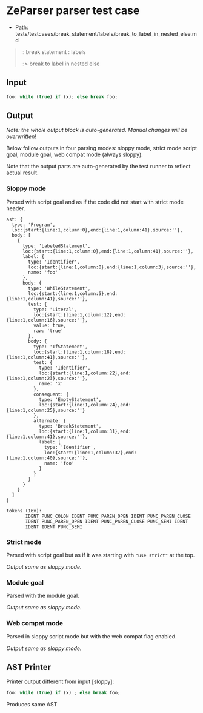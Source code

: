 # ZeParser parser test case

- Path: tests/testcases/break_statement/labels/break_to_label_in_nested_else.md

> :: break statement : labels
>
> ::> break to label in nested else

## Input

`````js
foo: while (true) if (x); else break foo;
`````

## Output

_Note: the whole output block is auto-generated. Manual changes will be overwritten!_

Below follow outputs in four parsing modes: sloppy mode, strict mode script goal, module goal, web compat mode (always sloppy).

Note that the output parts are auto-generated by the test runner to reflect actual result.

### Sloppy mode

Parsed with script goal and as if the code did not start with strict mode header.

`````
ast: {
  type: 'Program',
  loc:{start:{line:1,column:0},end:{line:1,column:41},source:''},
  body: [
    {
      type: 'LabeledStatement',
      loc:{start:{line:1,column:0},end:{line:1,column:41},source:''},
      label: {
        type: 'Identifier',
        loc:{start:{line:1,column:0},end:{line:1,column:3},source:''},
        name: 'foo'
      },
      body: {
        type: 'WhileStatement',
        loc:{start:{line:1,column:5},end:{line:1,column:41},source:''},
        test: {
          type: 'Literal',
          loc:{start:{line:1,column:12},end:{line:1,column:16},source:''},
          value: true,
          raw: 'true'
        },
        body: {
          type: 'IfStatement',
          loc:{start:{line:1,column:18},end:{line:1,column:41},source:''},
          test: {
            type: 'Identifier',
            loc:{start:{line:1,column:22},end:{line:1,column:23},source:''},
            name: 'x'
          },
          consequent: {
            type: 'EmptyStatement',
            loc:{start:{line:1,column:24},end:{line:1,column:25},source:''}
          },
          alternate: {
            type: 'BreakStatement',
            loc:{start:{line:1,column:31},end:{line:1,column:41},source:''},
            label: {
              type: 'Identifier',
              loc:{start:{line:1,column:37},end:{line:1,column:40},source:''},
              name: 'foo'
            }
          }
        }
      }
    }
  ]
}

tokens (16x):
       IDENT PUNC_COLON IDENT PUNC_PAREN_OPEN IDENT PUNC_PAREN_CLOSE
       IDENT PUNC_PAREN_OPEN IDENT PUNC_PAREN_CLOSE PUNC_SEMI IDENT
       IDENT IDENT PUNC_SEMI
`````

### Strict mode

Parsed with script goal but as if it was starting with `"use strict"` at the top.

_Output same as sloppy mode._

### Module goal

Parsed with the module goal.

_Output same as sloppy mode._

### Web compat mode

Parsed in sloppy script mode but with the web compat flag enabled.

_Output same as sloppy mode._

## AST Printer

Printer output different from input [sloppy]:

````js
foo: while (true) if (x) ; else break foo;
````

Produces same AST
